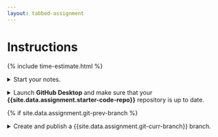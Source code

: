 ```yaml
---
layout: tabbed-assignment
---
```


# Instructions

{% include time-estimate.html %}

<p><details><summary>Start your notes.</b></summary>

 - Start a page for this lesson in your notebook with a **title and date**.
 - Check you notes from the previous class to see where to start.
 - Review the [learning targets](learning-targets.html) to see what you should be focusing on learning and understanding.

</details></p>

<p><details><summary>Launch <b>GitHub Desktop</b> and make sure that your <b>{{site.data.assignment.starter-code-repo}}</b> repository is up to date.</summary>

- Make sure that your **{{site.data.assignment.starter-code-repo}}** repository is selected.
- Do a **fetch** to make sure your local copy of the code is up to date, if you have done work on the GitHub site or at home between classes you will be prompted to do a **pull** to incorporate your changes.

{% if site.data.assignment.git-prev-branch %}
- Make sure that you are on the **{{site.data.assignment.git-prev-branch}}** branch.
{% endif %}

</details></p>

{% if site.data.assignment.git-prev-branch %}
  <p><details><summary>Create and publish a {{site.data.assignment.git-curr-branch}} branch.</summary>
{% else %}
  <p><details><summary>Confirm that you are on your {{site.data.assignment.git-curr-branch}} branch.</summary>

  If necessary, create the **{{site.data.assignment.git-curr-branch}}** branch.
{% endif %}

- Select the **Current Branch** drop down.
- Click on the **New Branch** button.
- Enter **{{site.data.assignment.git-curr-branch}}** in the **Name** field.
- Click on the **Create Branch** button.

</details></p>

<p><details><summary>Go to the <a href="{{site.data.assignment.lesson}}">lesson</a> and work through the videos.</summary>

Work in a loop:

- Watch a video
- As you watch outline the video in your notes
- Make notes on the new material:
  - Vocabulary
  - The Unity user interface
  - Implementing game mechanics.
- After watching a video, do the process you just learned

  Use your notes and the cues below each video to help you remember what to do, **but do not try to do the lesson without watching the video** - there is a wealth of information in the video that you won't get by just following the cues.
- After completing the work for each video, commit your changes:
  - Save the scene in Unity and your scripts in Visual Studio Code, then
  - Go to **GitHub Desktop** - once you click on GitHub Desktop you should see a list of changed files.

  If you do not your first priority is to troubleshoot. The most likely cause is that you forgot to save. If that is not the problem, then it is likely that Unity and GitHub Desktop are looking at different folders. Fix that now. If you've just started on the project the easiest thing to do may be to start over.
  - Write a brief summary of what you did.
  - Click the **Commit** button.

</details></p>

<p><details><summary>Merge your work to the <b>master</b> branch.</summary>

After you have finished all of the videos for the lesson, do one final test to ensure that the prototype is working as expected. Then:

- Go to GitHub Desktop.
- Confirm that you have no uncommitted changes. If you do, commit them. Then test again.
- Switch to the **master** branch.
- Click on the **Current Branch** drop down again, and then on the **Choose a branch to merge into master** button at the bottom of the drop down.
- From the list of branches choose the **{{site.data.assignment.git-curr-branch}}**.
- Click on the blue **Merge {{site.data.assignment.git-curr-branch}} into master** button.
- Push your changes to GitHub.

  After pushing, use the **View on GitHub** button in GitHub Desktop to go to your repository on GitHub and confirm that your changes are visible.
- Repeat for the next video.

</details></p>

<p><details><summary>Update your notes.</summary>

Before wrapping up at the end of the period, make sure that you have committed and pushed your latest changes and that you've updated your notes to show how far you have gotten. This will be helpful when you figure out where to pick up next class.

</details></p>

<p><details><summary>Submit your work.</summary>

When you're finished, go to the submission tab, check the instructions, and submit.

</details></p>

<!-- Don't edit links here, change them in _data/assignment.yml instead. -->

{% if site.data.assignment.lesson   %}[lesson]: <{{site.data.assignment.lesson}}>     {% endif %}
{% if site.data.assignment.slides   %}[slides]:   <{{site.data.assignment.slides}}>   {% endif %}
{% if site.data.assignment.template %}[template]: <{{site.data.assignment.template}}> {% endif %}
